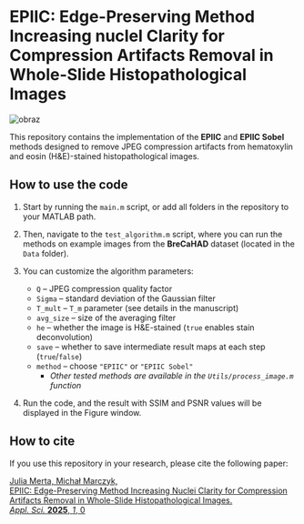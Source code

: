 # EPIIC: Edge-Preserving Method Increasing nucleI Clarity for Compression Artifacts Removal in Whole-Slide Histopathological Images

![obraz](https://github.com/user-attachments/assets/8922db78-3572-4f25-b58a-66f81efc93e2)

This repository contains the implementation of the **EPIIC** and **EPIIC Sobel** methods designed to remove JPEG compression artifacts from hematoxylin and eosin (H&E)-stained histopathological images.

## How to use the code

1. Start by running the `main.m` script, or add all folders in the repository to your MATLAB path.

2. Then, navigate to the `test_algorithm.m` script, where you can run the methods on example images from the **BreCaHAD** dataset (located in the `Data` folder).

3. You can customize the algorithm parameters:

   - `Q` – JPEG compression quality factor  
   - `Sigma` – standard deviation of the Gaussian filter  
   - `T_mult` – `T_m` parameter (see details in the manuscript)  
   - `avg_size` – size of the averaging filter  
   - `he` – whether the image is H&E-stained (`true` enables stain deconvolution)  
   - `save` – whether to save intermediate result maps at each step (`true`/`false`)  
   - `method` – choose `"EPIIC"` or `"EPIIC Sobel"`  
     - *Other tested methods are available in the `Utils/process_image.m` function*

4. Run the code, and the result with SSIM and PSNR values will be displayed in the Figure window.

## How to cite

If you use this repository in your research, please cite the following paper:

[Julia Merta, Michał Marczyk,  
EPIIC: Edge-Preserving Method Increasing Nuclei Clarity for Compression Artifacts Removal in Whole-Slide Histopathological Images.  
*Appl. Sci.* **2025**, *1*, 0](https://doi.org/10.3390/app15084450)

